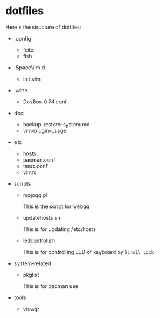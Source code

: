 # dotfiles

Here's the structure of dotfiles:

- .config
    - fcitx
    - fish
- .SpaceVim.d
    - init.vim
- .wine
    - DosBox-0.74.conf
- doc
    - backup-restore-system.md
    - vim-plugin-usage

- etc
    - hosts
    - pacman.conf
    - tmux.conf
    - vimrc
- scripts
    - mojoqq.pl

        This is the script for webqq

    - updatehosts.sh

        This is for updating /etc/hosts

    - ledcontrol.sh

        This is for controlling LED of keyboard by `Scroll Lock` 
- system-related
    - pkglist
        
        This is for pacman use

- tools
    - viewqr
